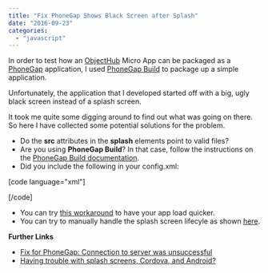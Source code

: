 ```yaml
---
title: "Fix PhoneGap Shows Black Screen after Splash"
date: "2016-09-23"
categories: 
  - "javascript"
---
```


In order to test how an [ObjectHub](https://objecthub.io/) Micro App can be packaged as a [PhoneGap](http://phonegap.com/) application, I used [PhoneGap Build](https://build.phonegap.com/) to package up a simple application.

Unfortunately, the application that I developed started off with a big, ugly black screen instead of a splash screen.

It took me quite some digging around to find out what was going on there. So here I have collected some potential solutions for the problem.

- Do the **src** attributes in the **splash** elements point to valid files?
- Are you using **PhoneGap Build**? In that case, follow the instructions on the [PhoneGap Build documentation](http://docs.phonegap.com/phonegap-build/configuring/icons-and-splash/).
- Did you include the following in your config.xml:

\[code language="xml"\]<preference name="SplashScreen" value="screen" /> <preference name="SplashScreenDelay" value="50000" />

\[/code\]

- You can try [this workaround](https://www.robertkehoe.com/2013/01/fix-for-phonegap-connection-to-server-was-unsuccessful/) to have your app load quicker.
- You can try to manually handle the splash screen lifecyle as shown [here](http://stackoverflow.com/a/34868500/270662).

**Further Links**

- [Fix for PhoneGap: Connection to server was unsuccessful](https://www.robertkehoe.com/2013/01/fix-for-phonegap-connection-to-server-was-unsuccessful/)
- [Having trouble with splash screens, Cordova, and Android?](https://www.raymondcamden.com/2015/03/24/having-trouble-with-splash-screens-cordova-and-android/)
